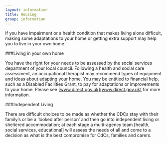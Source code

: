 ```yaml
---
layout: information
title: Housing
group: information
---
```


If you have impairment or a health condition that makes living alone difficult, making some adaptations to your home or getting extra support may help you to live in your own home.

###Living in your own home

You have the right for your needs to be assessed by the social services department of your local council. Following a health and social care assessment, an occupational therapist may recommend types of equipment and ideas about adapting your home. You may be entitled to financial help, such as a Disabled Facilities Grant, to pay for adaptations or improvements to your home. Please see [www.direct.gov.uk](www.direct.gov.uk) for more information.

###Independent Living

There are difficult choices to be made as whether the CDCs stay with their family’s or be a ‘looked after person’ and then go into independent living or sheltered accommodation; at each stage a multi-agency team [health, social services, educational] will assess the needs of all and come to a decision as what is the best compromise for CdCs, families and carers.